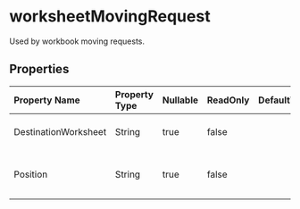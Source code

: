 # **worksheetMovingRequest**

Used by workbook moving requests. 

## **Properties**

| Property Name | Property Type | Nullable |  ReadOnly | DefaultValue | Description | 
| :- | :- | :- |:- |  :- | :- |
|DestinationWorksheet|String|true|false |  |Destination worksheet name.  |
|Position|String|true|false |  |Position to move. Can be BEFORE or AFTER.|

